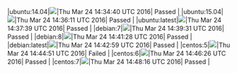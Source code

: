|ubuntu:14.04|![](https://cdn.rawgit.com/Neilpang/letest/master/status/ubuntu-14.04.svg?1458830080)|Thu Mar 24 14:34:40 UTC 2016| Passed |
|ubuntu:15.04|![](https://cdn.rawgit.com/Neilpang/letest/master/status/ubuntu-15.04.svg?1458830171)|Thu Mar 24 14:36:11 UTC 2016| Passed |
|ubuntu:latest|![](https://cdn.rawgit.com/Neilpang/letest/master/status/ubuntu-latest.svg?1458830259)|Thu Mar 24 14:37:39 UTC 2016| Passed |
|debian:7|![](https://cdn.rawgit.com/Neilpang/letest/master/status/debian-7.svg?1458830371)|Thu Mar 24 14:39:31 UTC 2016| Passed |
|debian:8|![](https://cdn.rawgit.com/Neilpang/letest/master/status/debian-8.svg?1458830488)|Thu Mar 24 14:41:28 UTC 2016| Passed |
|debian:latest|![](https://cdn.rawgit.com/Neilpang/letest/master/status/debian-latest.svg?1458830579)|Thu Mar 24 14:42:59 UTC 2016| Passed |
|centos:5|![](https://cdn.rawgit.com/Neilpang/letest/master/status/centos-5.svg?1458830691)|Thu Mar 24 14:44:51 UTC 2016| Failed |
|centos:6|![](https://cdn.rawgit.com/Neilpang/letest/master/status/centos-6.svg?1458830786)|Thu Mar 24 14:46:26 UTC 2016| Passed |
|centos:7|![](https://cdn.rawgit.com/Neilpang/letest/master/status/centos-7.svg?1458830896)|Thu Mar 24 14:48:16 UTC 2016| Passed |
